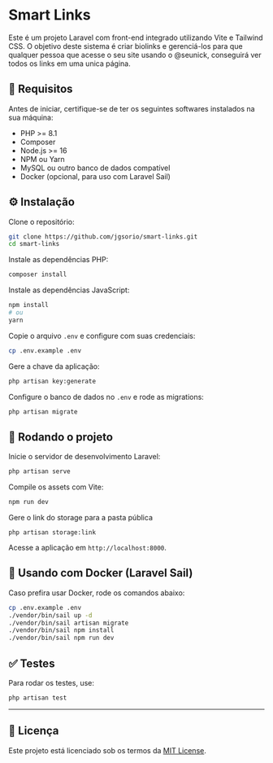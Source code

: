 # Smart Links

Este é um projeto Laravel com front-end integrado utilizando Vite e Tailwind CSS. O objetivo deste sistema é criar biolinks e gerenciá-los para que qualquer pessoa que acesse o seu site usando o @seunick, conseguirá ver todos os links em uma unica página. 

## 🚀 Requisitos

Antes de iniciar, certifique-se de ter os seguintes softwares instalados na sua máquina:

- PHP >= 8.1
- Composer
- Node.js >= 16
- NPM ou Yarn
- MySQL ou outro banco de dados compatível
- Docker (opcional, para uso com Laravel Sail)

## ⚙️ Instalação

Clone o repositório:

```bash
git clone https://github.com/jgsorio/smart-links.git
cd smart-links
```

Instale as dependências PHP:

```bash
composer install
```

Instale as dependências JavaScript:

```bash
npm install
# ou
yarn
```

Copie o arquivo `.env` e configure com suas credenciais:

```bash
cp .env.example .env
```

Gere a chave da aplicação:

```bash
php artisan key:generate
```

Configure o banco de dados no `.env` e rode as migrations:

```bash
php artisan migrate
```

## 🧪 Rodando o projeto

Inicie o servidor de desenvolvimento Laravel:

```bash
php artisan serve
```

Compile os assets com Vite:

```bash
npm run dev
```

Gere o link do storage para a pasta pública

```
php artisan storage:link
```


Acesse a aplicação em `http://localhost:8000`.

## 🐳 Usando com Docker (Laravel Sail)

Caso prefira usar Docker, rode os comandos abaixo:

```bash
cp .env.example .env
./vendor/bin/sail up -d
./vendor/bin/sail artisan migrate
./vendor/bin/sail npm install
./vendor/bin/sail npm run dev
```

## ✅ Testes

Para rodar os testes, use:

```bash
php artisan test
```

---

## 🧾 Licença

Este projeto está licenciado sob os termos da [MIT License](LICENSE).
